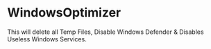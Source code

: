# WindowsOptimizer
This will delete all Temp Files, Disable Windows Defender & Disables Useless Windows Services.
